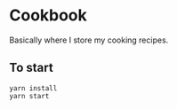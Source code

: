# Cookbook

Basically where I store my cooking recipes.

## To start

```
yarn install
yarn start
```
